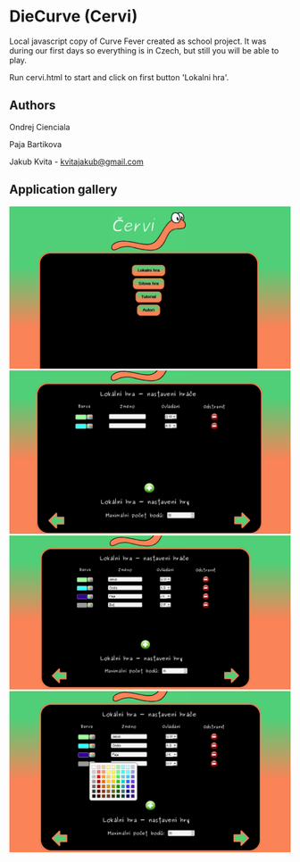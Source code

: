 DieCurve (Cervi)
========
Local javascript copy of Curve Fever created as school project.
It was during our first days so everything is in Czech, but still you will be able to play.

Run cervi.html to start and click on first button 'Lokalni hra'. 



## Authors
Ondrej Cienciala

Paja Bartikova

Jakub Kvita - kvitajakub@gmail.com

## Application gallery
![ScreenShot](_screenshots/01.PNG)
![ScreenShot](_screenshots/02.PNG)
![ScreenShot](_screenshots/03.PNG)
![ScreenShot](_screenshots/04.PNG)
